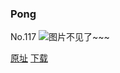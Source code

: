 ### Pong
No.117
![图片不见了~~~](https://imgs.xkcd.com/comics/pong.png)

[原址](https://xkcd.com//117) [下载](https://imgs.xkcd.com/comics/pong.png)

